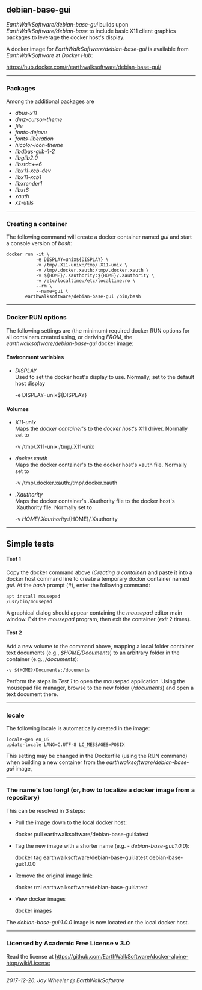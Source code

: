 ## debian-base-gui
*EarthWalkSoftware/debian-base-gui* builds upon *EarthWalkSoftware/debian-base* to include basic X11 client graphics packages to leverage the docker host's display.  

A docker image for *EarthWalkSoftware/debian-base-gui* is available from *EarthWalkSoftware* at *Docker Hub*:

  https://hub.docker.com/r/earthwalksoftware/debian-base-gui/

______
### Packages
Among the additional packages are 
- *dbus-x11*
- *dmz-cursor-theme*
- *file*
- *fonts-dejavu*
- *fonts-liberation*
- *hicolor-icon-theme*
- *libdbus-glib-1-2*
- *libglib2.0*
- *libstdc++6*
- *libx11-xcb-dev*
- *libx11-xcb1*
- *libxrender1*
- *libxt6*
- *xauth*
- *xz-utils*

______
### Creating a container
The following command will create a docker container named *gui* and start a console version of *bash*:

    docker run -it \
               -e DISPLAY=unix${DISPLAY} \
               -v /tmp/.X11-unix:/tmp/.X11-unix \
               -v /tmp/.docker.xauth:/tmp/.docker.xauth \
               -v ${HOME}/.Xauthority:${HOME}/.Xauthority \
               -v /etc/localtime:/etc/localtime:ro \
               --rm \
               --name=gui \
           earthwalksoftware/debian-base-gui /bin/bash  

______
### Docker RUN options

The following settings are (the minimum) required docker RUN options for all containers created using, or deriving *FROM*, the *earthwalksoftware/debian-base-gui* docker image:

#### Environment variables

- *DISPLAY*  
Used to set the docker host's display to use. Normally, set to the default host display  

    -e DISPLAY=unix${DISPLAY}

#### Volumes

- *X11-unix*  
Maps the *docker container*'s to the *docker host*'s X11 driver. Normally set to  

    -v /tmp/.X11-unix:/tmp/.X11-unix  

- *docker.xauth*  
Maps the docker container's to the docker host's xauth file.  Normally set to  

    -v /tmp/.docker.xauth:/tmp/.docker.xauth  

- *.Xauthority*  
Maps the  docker container's .Xauthority file to the docker host's .Xauthority file.  Normally set to  

    -v ${HOME}/.Xauthority:${HOME}/.Xauthority  

______
## Simple tests

#### Test 1
Copy the docker command above (*Creating a container*) and paste it into a docker host command line to create a temporary docker container named *gui*.  At the *bash* prompt (#), enter the following command:

    apt install mousepad  
    /usr/bin/mousepad  

A graphical dialog should appear containing the *mousepad* editor main window.  Exit the *mousepad* program, then exit the container (*exit* 2 times).

#### Test 2
Add a new volume to the command above, mapping a local folder container text documents (e.g., *$HOME/Documents*) to an arbitrary folder in the container (e.g., */documents*):

    -v ${HOME}/Documents:/documents

Perform the steps in *Test 1* to open the mousepad application.  Using the mousepad file manager, browse to the new folder (*/documents*) and open a text document there.

______
### locale
The following locale is automatically created in the image:  

    locale-gen en_US
    update-locale LANG=C.UTF-8 LC_MESSAGES=POSIX   
    
This setting may be changed in the Dockerfile (using the RUN command) when building a new container from the *earthwalksoftware/debian-base-gui* image, 

------
### The name's too long! (or, how to localize a docker image from a repository)
This can be resolved in 3 steps:

- Pull the image down to the local docker host:  

    docker pull earthwalksoftware/debian-base-gui:latest  

- Tag the new image with a shorter name (e.g. - *debian-base-gui:1.0.0*):  

    docker tag earthwalksoftware/debian-base-gui:latest debian-base-gui:1.0.0  

- Remove the original image link:  

    docker rmi earthwalksoftware/debian-base-gui:latest  

- View docker images  

    docker images  

The *debian-base-gui:1.0.0* image is now located on the local docker host.

------
### Licensed by Academic Free License v 3.0

Read the license at https://github.com/EarthWalkSoftware/docker-alpine-htop/wiki/License
____

*2017-12-26. Jay Wheeler @ EarthWalkSoftware*

